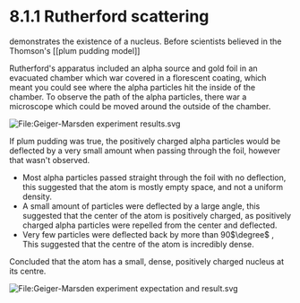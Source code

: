 # 8.1.1 Rutherford scattering

demonstrates the existence of a nucleus. Before scientists believed in the Thomson's [[plum pudding model]]

Rutherford's apparatus included an alpha source and gold foil in an evacuated chamber which war covered in a florescent coating, which meant you could see where the alpha particles hit the inside of the chamber. To observe the path of the alpha particles, there war a microscope which could be moved around the outside of the chamber.

![File:Geiger-Marsden experiment results.svg](https://upload.wikimedia.org/wikipedia/commons/thumb/2/27/Geiger-Marsden_experiment_results.svg/464px-Geiger-Marsden_experiment_results.svg.png)

If plum pudding was true, the positively charged alpha particles would be deflected by a very small amount when passing through the foil, however that wasn't observed. 
- Most alpha particles passed straight through the foil with no deflection, this suggested that the atom is mostly empty space, and not a uniform density.
- A small amount of particles were deflected by a large angle, this suggested that the center of the atom is positively charged, as positively charged alpha particles were repelled from the center and deflected. 
- Very few particles were deflected back by more than 90$\degree$ , This suggested that the centre of the atom is incredibly dense.

Concluded that the atom has a small, dense, positively charged nucleus at its centre.

![File:Geiger-Marsden experiment expectation and result.svg](https://upload.wikimedia.org/wikipedia/commons/thumb/f/f9/Geiger-Marsden_experiment_expectation_and_result.svg/694px-Geiger-Marsden_experiment_expectation_and_result.svg.png)

